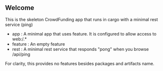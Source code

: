 ## Welcome

This is the skeleton CrowdFunding app that runs in cargo with a minimal rest service (ping)
- app : A minimal app that uses feature. It is configured to allow access to web:/.*
- feature : An empty feature
- rest : A minimal rest service that responds "pong" when you browse /api/ping

For clarity, this provides no features besides packages and artifacts name.
